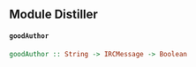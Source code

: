 ## Module Distiller

#### `goodAuthor`

``` purescript
goodAuthor :: String -> IRCMessage -> Boolean
```


